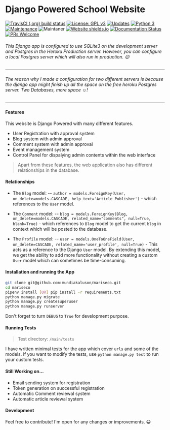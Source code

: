 # Django Powered School Website



[![TravisCI (.org) build status](https://travis-ci.com/mundiakaluson/mariseco.svg?branch=main)]() [![License: GPL v3](https://img.shields.io/badge/License-GPLv3-blue.svg)](https://www.gnu.org/licenses/gpl-3.0) [![Updates](https://pyup.io/repos/github/mundiakaluson/mariseco/shield.svg)](https://pyup.io/repos/github/mundiakaluson/mariseco/) [![Python 3](https://pyup.io/repos/github/mundiakaluson/mariseco/python-3-shield.svg)](https://pyup.io/repos/github/mundiakaluson/mariseco/) [![Maintenance](https://img.shields.io/badge/Maintained%3F-yes-green.svg)](https://GitHub.com/Naereen/StrapDown.js/graphs/commit-activity) ![Maintaner](https://img.shields.io/badge/maintainer-mundiakaluson-blue) [![Website shields.io](https://img.shields.io/website-up-down-green-red/http/shields.io.svg)](http://shields.io/) [![Documentation Status](https://readthedocs.org/projects/ansicolortags/badge/?version=latest)](http://ansicolortags.readthedocs.io/?badge=latest) [![PRs Welcome](https://img.shields.io/badge/PRs-welcome-brightgreen.svg?style=flat-square)](http://makeapullrequest.com)


###### This Django app is configured to use SQLite3 on the development server and Postgres in the Heroku Production server. However, you can configure a local Postgres server which will also run in production. 😊

-------------------------
###### The reason why I made a configuration for two different servers is because the django app might finish up all the space on the free heroku Postgres server. Two Databases, more space ☺️!
--------------------------
#### Features
This website is Django Powered with many different features.
- User Registration with approval system
- Blog system with admin approval
- Comment system with admin approval
- Event management system
- Control Panel for dispalying admin contents within the web interface


> Apart from these features, the web application also has different relationships
> in the database.
#### Relationships
- The ```Blog``` model:
-- ```author = models.ForeignKey(User, on_delete=models.CASCADE, help_text='Article Publisher')``` - which references to the ```User``` model.

- The ```Comment``` model:
-- ```blog = models.ForeignKey(Blog, on_delete=models.CASCADE, related_name="comments", null=True, blank=True)``` - which references to ```Blog``` model to get the current ```blog``` in context which will be posted to the database.

- The ```Profile``` model:
-- ```user = models.OneToOneField(User, on_delete=CASCADE, related_name='user_profile', null=True)``` - This acts as a reference to the Django ```User``` model. By extending this model, we get the ability to add more functionality without  creating a custom ```User``` model which can sometimes be time-consuming.

#### Installation and running the App

```sh
git clone git@github.com:mundiakaluson/mariseco.git
cd mariseco
pipenv install [OR] pip install -r requirements.txt
python manage.py migrate
python manage.py createsuperuser
python manage.py runserver
```

Don't forget to turn ```DEBUG``` to ```True``` for development purpose.

#### Running Tests
> Test directory: ```/main/tests```


I have written minimal tests for the app which cover ```urls``` and some of the models. If you want to modify the tests, use ```python manage.py test``` to run your custom tests.


#### Still Working on...

- Email sending system for registration
- Token generation on successful registration
- Automatic Comment reviewal system
- Automatic article reviewal system


#### Development

Feel free to contribute! I'm open for any changes or improvements. 😀
